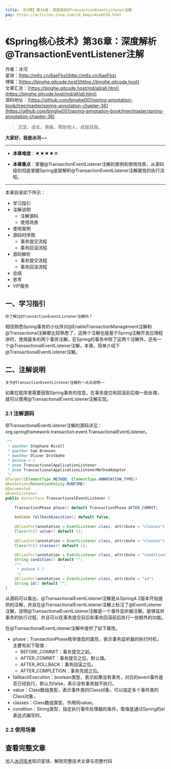 ```yaml
---
title: 【付费】第36章：深度解析@TransactionEventListener注解
pay: https://articles.zsxq.com/id_6mqzv4xx6n58.html
---
```


# 《Spring核心技术》第36章：深度解析@TransactionEventListener注解

作者：冰河
<br/>星球：[http://m6z.cn/6aeFbs](http://m6z.cn/6aeFbs)
<br/>博客：[https://binghe.gitcode.host](https://binghe.gitcode.host)
<br/>文章汇总：[https://binghe.gitcode.host/md/all/all.html](https://binghe.gitcode.host/md/all/all.html)
<br/>源码地址：[https://github.com/binghe001/spring-annotation-book/tree/master/spring-annotation-chapter-36](https://github.com/binghe001/spring-annotation-book/tree/master/spring-annotation-chapter-36)

> 沉淀，成长，突破，帮助他人，成就自我。

**大家好，我是冰河~~**

------

* **本章难度**：★★★★☆

* **本章重点**：掌握@TransactionEventListener注解的案例和使用场景，从源码级别彻底掌握Spring底层解析@TransactionEventListener注解属性的执行流程。

------

本章目录如下所示：

* 学习指引
* 注解说明
  * 注解源码
  * 使用场景
* 使用案例
* 源码时序图
  * 事务提交流程
  * 事务回滚流程
* 源码解析
  * 事务提交流程
  * 事务回滚流程
* 总结
* 思考
* VIP服务

## 一、学习指引

`你了解过@TransactionEventListener注解吗？`

相信熟悉Spring事务的小伙伴对@EnableTransactionManagement注解和@Transactional注解都比较熟悉了，这两个注解也是基于Spring注解开发应用程序时，使用最多的两个事务注解。在Spring的事务中除了这两个注解外，还有一个@TransactionalEventListener注解，本章，简单介绍下@TransactionalEventListener注解。

## 二、注解说明

`关于@TransactionEventListener注解的一点点说明~~`

如果在程序里需要获取Spring事务的信息，在事务提交和回滚前后做一些处理，就可以使用@TransactionalEventListener注解实现。

### 2.1 注解源码

 @TransactionalEventListener注解的源码详见：org.springframework.transaction.event.TransactionalEventListener。

```java
/**
 * @author Stephane Nicoll
 * @author Sam Brannen
 * @author Oliver Drotbohm
 * @since 4.2
 * @see TransactionalApplicationListener
 * @see TransactionalApplicationListenerMethodAdapter
 */
@Target({ElementType.METHOD, ElementType.ANNOTATION_TYPE})
@Retention(RetentionPolicy.RUNTIME)
@Documented
@EventListener
public @interface TransactionalEventListener {
    
	TransactionPhase phase() default TransactionPhase.AFTER_COMMIT;
    
	boolean fallbackExecution() default false;
    
	@AliasFor(annotation = EventListener.class, attribute = "classes")
	Class<?>[] value() default {};
    
	@AliasFor(annotation = EventListener.class, attribute = "classes")
	Class<?>[] classes() default {};
    
	@AliasFor(annotation = EventListener.class, attribute = "condition")
	String condition() default "";
	/**
	 * @since 5.3
	 */
	@AliasFor(annotation = EventListener.class, attribute = "id")
	String id() default "";
}
```

从源码可以看出，@TransactionalEventListener注解是从Spring4.2版本开始提供的注解，并且在@TransactionalEventListener注解上标注了@EventListener注解，说明@TransactionalEventListener注解是一个事件监听器注解。能够监听事务的执行过程，并且可以在事务提交前后和事务回滚前后执行一些额外的功能。

在@TransactionalEventListener注解中提供了如下属性。

* phase：TransactionPhase枚举类型的属性，表示事务监听器的执行时机，主要有如下取值：
  * BEFORE_COMMIT：事务提交之前。
  * AFTER_COMMIT：事务提交之后，默认值。
  * AFTER_ROLLBACK：事务回滚之后。
  * AFTER_COMPLETION：事务完成之后。
* fallbackExecution：boolean类型，表示如果没有事务，对应的event事件是否已经执行，默认为false，表示没有事务就不执行。
* value：Class数组类型，表示事件类的Class对象，可以指定多个事件类的Class对象。
* classes：Class数组类型，作用同value。
* condition：String类型，指定执行事件处理器的条件。取值是通过Spring的el表达式编写的。

### 2.2 使用场景


## 查看完整文章

加入[冰河技术](http://m6z.cn/6aeFbs)知识星球，解锁完整技术文章与完整代码



